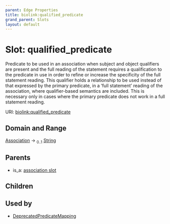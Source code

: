 ```yaml
---
parent: Edge Properties
title: biolink:qualified_predicate
grand_parent: Slots
layout: default
---
```


# Slot: qualified_predicate


Predicate to be used in an association when subject and object qualifiers are present and the full reading of the statement requires a qualification to the predicate in use in order to refine or  increase the specificity of the full statement reading.  This qualifier holds a relationship to be used instead of that  expressed by the primary predicate, in a ‘full statement’ reading of the association, where qualifier-based  semantics are included.  This is necessary only in cases where the primary predicate does not work in a  full statement reading.

URI: [biolink:qualified_predicate](https://w3id.org/biolink/vocab/qualified_predicate)

## Domain and Range

[Association](Association.md) ->  <sub>0..1</sub> [String](types/String.md)

## Parents

 *  is_a: [association slot](association_slot.md)

## Children


## Used by

 * [DeprecatedPredicateMapping](DeprecatedPredicateMapping.md)
